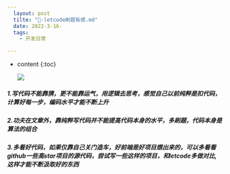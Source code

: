 ```yaml
---
  layout: post
  tilte: "🍔-letcode刷题有感.md"
  date: 2022-3-16-
  tags: 
    - 开发日常

---
```



* content
{:toc}


  ![](https://upload-images.jianshu.io/upload_images/15312191-fe2e0cb2fbe92a4f.png?imageMogr2/auto-orient/strip%7CimageView2/2/w/1240)

##### 1.写代码不能靠猜，更不能靠运气，用逻辑去思考，感觉自己以前纯粹是扣代码，计算好每一步，编码水平才能不断上升

##### 2.功夫在文章外，靠纯粹写代码并不能提高代码本身的水平，多刷题，代码本身是算法的组合

##### 3.多看好代码，如果仅靠自己关门造车，好前端是好项目煨出来的，可以多看看github一些高star项目的源代码，尝试写一些这样的项目，和letcode多做对比,这样才能不断汲取好的东西
